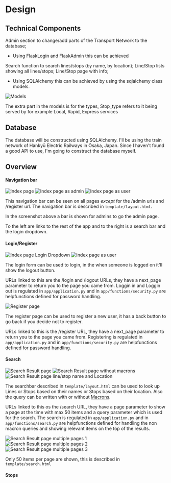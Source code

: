 # Design

## Technical Components
Admin section to change/add parts of the Transport Network to the database;
* Using FlaskLogin and FlaskAdmin this can be achieved

Search function to search lines/stops (by name, by location);
Line/Stop lists showing all lines/stops;
Line/Stop page with info;
* Using SQLAlchemy this can be achieved by using the sqlalchemy class models.

![Models](doc/Models.png)

The extra part in the models is for the types,
Stop_type refers to it being served by for example Local, Rapid, Express services

## Database
The database will be constructed using SQLAlchemy. I'll be using the train network of Hankyū Electric Railways in Ōsaka, Japan. Since I haven't found a good API to use, I'm going to construct the database myself.

## Overview

#### Navigation bar
![Index page](doc/app_index.png)
![Index page as admin](doc/app_index_admin.png)
![Index page as user](doc/app_index_user.png)

This navigation bar can be seen on all pages *except* for the /admin urls and /register url.
The navigation bar is described in `template/layout.html`.

In the screenshot above a bar is shown for admins to go the admin page.

To the left are links to the rest of the app and to the right is a search bar and the login dropdown.

#### Login/Register
![Index page Login Dropdown](doc/app_index_login.png)
![Index page as user](doc/app_index_user.png)

The login form can be used to login, in the when someone is logged on it'll show the logout button.

URLs linked to this are the /login and /logout URLs, they have a next_page parameter to return you to the page you came from.
Loggin in and Loggin out is regulated in `app/application.py` and in `app/functions/security.py` are helpfunctions defined for password handling.

![Register page](doc/app_register.png)

The register page can be used to register a new user, it has a back button to go back if you decide not to register.

URLs linked to this is the /register URL, they have a next_page parameter to return you to the page you came from.
Registering is regulated in `app/application.py` and in `app/functions/security.py` are helpfunctions defined for password handling.

#### Search
![Search Result page](doc/app_search.png)
![Search Result page without macrons](doc/app_search_without_macron.png)
![Search Result page line/stop name and Location](doc/app_line-stop_name_location.png)

The searchbar described in `template/layout.html` can be used to look up Lines or Stops based on their names or Stops based on their location. Also the query can be written with or without [Macrons](https://en.wikipedia.org/wiki/Macron_(diacritic)).

URLs linked to this os the /search URL, they have a page parameter to show a page at the time with max 50 items and a query parameter which is used for the search.
The search is regulated in `app/application.py` and in `app/functions/search.py` are helpfunctions defined for handling the non macron queries and showing relevant items on the top of the results.

![Search Result page multiple pages 1](doc/app_search_pages_1.png)
![Search Result page multiple pages 2](doc/app_search_pages_2.png)
![Search Result page multiple pages 3](doc/app_search_pages_3.png)

Only 50 items per page are shown, this is described in `template/search.html`

#### Stops

